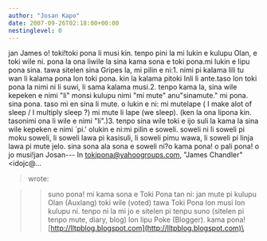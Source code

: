 ```yaml
---
author: "Josan Kapo"
date: 2007-09-26T02:18:00+00:00
nestinglevel: 0
---
```

jan James o! toki!toki pona li musi kin. tenpo pini la mi lukin e kulupu Olan, e toki wile ni. pona la ona liwile la sina kama sona e toki pona.mi lukin e lipu pona sina. tawa sitelen sina Gripes la, mi pilin e ni:1. nimi pi kalama lili tu wan li kalama pona lon toki pona. kin la kalama pitoki Inli li ante.taso lon toki pona la nimi ni li suwi, li sama kalama musi.2. tenpo kama la, sina wile kepeken e nimi "li" monsi kulupu nimi "mi mute" anu"sinamute." mi pona. sina pona. taso mi en sina li mute. o lukin e ni: mi mutelape ( I make alot of sleep / I multiply sleep ?) mi mute li lape (we sleep). (ken la ona lipona kin. tasonimi ona li wile e nimi "li".)3. tenpo sina wile toki e ijo suli la kama la sina wile kepeken e nimi \`pi.' olukin e ni:mi pilin e soweli. soweli ni li soweli pi moku soweli, li soweli lawa pi kasisuli, li soweli pimu wawa, li soweli pi linja lawa pi mute jelo. sina sona ala sona e soweli ni?o kama pona! o pali pona! o jo musi!jan Josan---
 In [tokipona@yahoogroups.com](mailto://tokipona@yahoogroups.com), "James Chandler" <idojc@...
> wrote:

>> suno pona!
>> mi kama sona e Toki Pona tan ni: jan mute pi kulupu Olan (Auxlang) toki wile
> (voted) tawa Toki Pona lon musi lon kulupu ni.
>> tenpo ni la mi jo e sitelen pi tenpu suno (sitelen pi tenpo mute, diary,
> blog) lon lipu Poke (Blogger).
>> kama pona!
>> [http://lltpblog.blogspot.com](http://lltpblog.blogspot.com)\
>